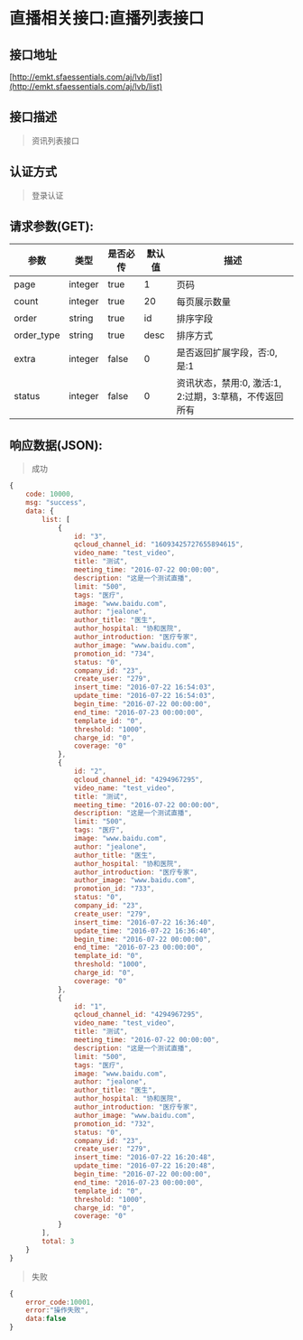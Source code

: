 # 直播相关接口:直播列表接口

## 接口地址

[http://emkt.sfaessentials.com/aj/lvb/list](http://emkt.sfaessentials.com/aj/lvb/list)

## 接口描述

> 资讯列表接口

## 认证方式

> 登录认证

## 请求参数(GET):

| 参数 | 类型| 是否必传 | 默认值 |  描述 | 
| ---- | ---- | ----- | ----- | ----- | 
| page | integer | true | 1 | 页码 | 
| count | integer | true | 20 | 每页展示数量 | 
| order | string | true | id | 排序字段 | 
| order_type | string | true | desc | 排序方式 | 
| extra | integer | false | 0 | 是否返回扩展字段，否:0, 是:1 | 
| status | integer | false | 0 | 资讯状态，禁用:0, 激活:1, 2:过期，3:草稿，不传返回所有 | 

## 响应数据(JSON):
> 成功

```javascript
{
    code: 10000,
    msg: "success",
    data: {
        list: [
            {
                id: "3",
                qcloud_channel_id: "16093425727655894615",
                video_name: "test_video",
                title: "测试",
                meeting_time: "2016-07-22 00:00:00",
                description: "这是一个测试直播",
                limit: "500",
                tags: "医疗",
                image: "www.baidu.com",
                author: "jealone",
                author_title: "医生",
                author_hospital: "协和医院",
                author_introduction: "医疗专家",
                author_image: "www.baidu.com",
                promotion_id: "734",
                status: "0",
                company_id: "23",
                create_user: "279",
                insert_time: "2016-07-22 16:54:03",
                update_time: "2016-07-22 16:54:03",
                begin_time: "2016-07-22 00:00:00",
                end_time: "2016-07-23 00:00:00",
                template_id: "0",
                threshold: "1000",
                charge_id: "0",
                coverage: "0"
            },
            {
                id: "2",
                qcloud_channel_id: "4294967295",
                video_name: "test_video",
                title: "测试",
                meeting_time: "2016-07-22 00:00:00",
                description: "这是一个测试直播",
                limit: "500",
                tags: "医疗",
                image: "www.baidu.com",
                author: "jealone",
                author_title: "医生",
                author_hospital: "协和医院",
                author_introduction: "医疗专家",
                author_image: "www.baidu.com",
                promotion_id: "733",
                status: "0",
                company_id: "23",
                create_user: "279",
                insert_time: "2016-07-22 16:36:40",
                update_time: "2016-07-22 16:36:40",
                begin_time: "2016-07-22 00:00:00",
                end_time: "2016-07-23 00:00:00",
                template_id: "0",
                threshold: "1000",
                charge_id: "0",
                coverage: "0"
            },
            {
                id: "1",
                qcloud_channel_id: "4294967295",
                video_name: "test_video",
                title: "测试",
                meeting_time: "2016-07-22 00:00:00",
                description: "这是一个测试直播",
                limit: "500",
                tags: "医疗",
                image: "www.baidu.com",
                author: "jealone",
                author_title: "医生",
                author_hospital: "协和医院",
                author_introduction: "医疗专家",
                author_image: "www.baidu.com",
                promotion_id: "732",
                status: "0",
                company_id: "23",
                create_user: "279",
                insert_time: "2016-07-22 16:20:48",
                update_time: "2016-07-22 16:20:48",
                begin_time: "2016-07-22 00:00:00",
                end_time: "2016-07-23 00:00:00",
                template_id: "0",
                threshold: "1000",
                charge_id: "0",
                coverage: "0"
            }
        ],
        total: 3
    }
}
```
> 失败 

```javascript
{
    error_code:10001,
    error:"操作失败",
    data:false
}
```
